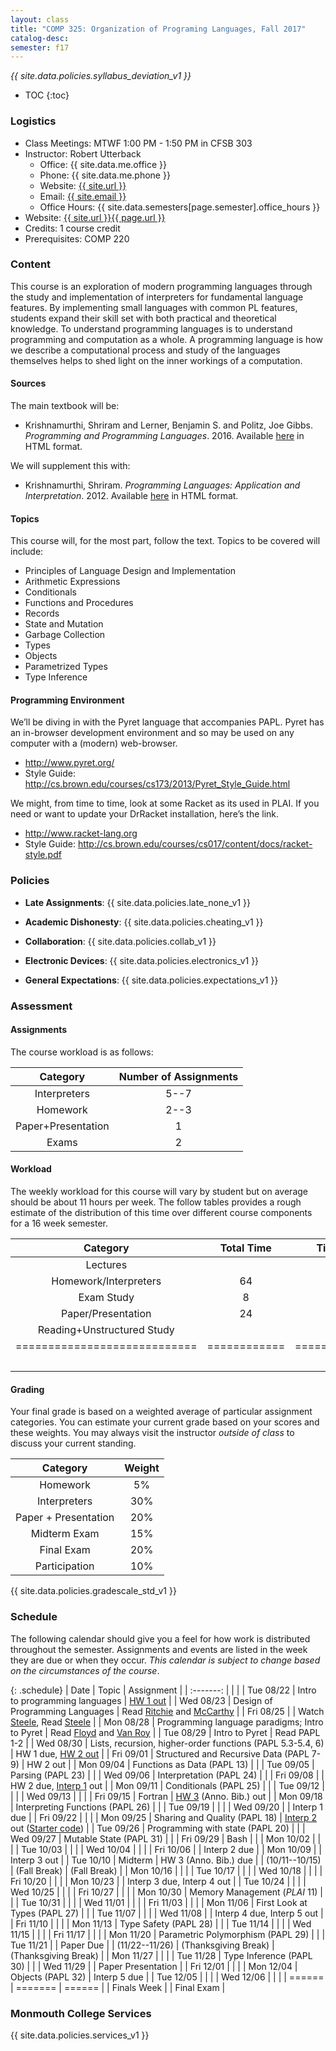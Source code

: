```yaml
---
layout: class
title: "COMP 325: Organization of Programing Languages, Fall 2017"
catalog-desc: 
semester: f17
---
```


*{{ site.data.policies.syllabus_deviation_v1 }}*

* TOC
{:toc}

### Logistics

* Class Meetings: MTWF 1:00 PM - 1:50 PM in CFSB 303
* Instructor: Robert Utterback
  * Office: {{ site.data.me.office }}
  * Phone: {{ site.data.me.phone }}
  * Website: <a href="{{ site.url }}">{{ site.url }}</a>
  * Email: <a href="mailto:{{ site.email }}">{{ site.email }}</a>
  * Office Hours: {{ site.data.semesters[page.semester].office_hours }}
* Website: <a href="{{ site.url }}{{ page.url }}">{{ site.url }}{{ page.url }}</a>
* Credits: 1 course credit
* Prerequisites: COMP 220

### Content

This course is an exploration of modern programming languages through
the study and implementation of interpreters for fundamental language
features. By implementing small languages with common PL features,
students expand their skill set with both practical and theoretical
knowledge. To understand programming languages is to understand
programming and computation as a whole. A programming language is how
we describe a computational process and study of the languages
themselves helps to shed light on the inner workings of a computation.

#### Sources

The main textbook will be: 

* Krishnamurthi, Shriram and Lerner, Benjamin S. and Politz, Joe
Gibbs. *Programming and Programming Languages*. 2016. Available
[here](http://papl.cs.brown.edu/2016/) in HTML format.

We will supplement this with:

* Krishnamurthi, Shriram. *Programming Languages: Application and
Interpretation*. 2012. Available
[here](http://cs.brown.edu/courses/cs173/2012/book/) in HTML format.

#### Topics

This course will, for the most part, follow the text. Topics to be covered will include: 

* Principles of Language Design and Implementation
* Arithmetic Expressions
* Conditionals
* Functions and Procedures 
* Records
* State and Mutation
* Garbage Collection
* Types
* Objects
* Parametrized Types 
* Type Inference

#### Programming Environment

We’ll be diving in with the Pyret language that accompanies PAPL. Pyret has an in-browser development environment and so may be used on any computer with a (modern) web-browser.
* http://www.pyret.org/
* Style Guide: http://cs.brown.edu/courses/cs173/2013/Pyret_Style_Guide.html

We might, from time to time, look at some Racket as its used in PLAI. If you need or want to update your
DrRacket installation, here’s the link.
* http://www.racket-lang.org
* Style Guide:
  http://cs.brown.edu/courses/cs017/content/docs/racket-style.pdf

### Policies

* **Late Assignments**: {{ site.data.policies.late_none_v1 }}

* **Academic Dishonesty**: {{ site.data.policies.cheating_v1 }}

* **Collaboration**: {{ site.data.policies.collab_v1 }}

* **Electronic Devices**: {{ site.data.policies.electronics_v1 }}

* **General Expectations**: {{ site.data.policies.expectations_v1 }}

### Assessment

#### Assignments

The course workload is as follows:

| Category           | Number of Assignments |
| :-----:            |             :-------: |
| Interpreters       |                  5--7 |
| Homework           |                  2--3 |
| Paper+Presentation |                     1 |
| Exams              |                     2 |

#### Workload

The weekly workload for this course will vary by student but on
average should be about 11 hours per week. The follow tables
provides a rough estimate of the distribution of this time over
different course components for a 16 week semester.

| Category                     |   Total Time |     Time/week (hours) |
| :-----:                      |    :-------: |   :-----------------: |
| Lectures                     |              |                     3 |
| Homework/Interpreters        |           64 |                     4 |
| Exam Study                   |            8 |                   0.5 |
| Paper/Presentation           |           24 |                   1.5 |
| Reading+Unstructured Study   |              |                     2 |
| ============================ | ============ | ===================== |
|                              |              |                    11 |

#### Grading

Your final grade is based on a weighted average of particular
assignment categories. You can estimate your current grade based on
your scores and these weights. You may always visit the instructor
*outside of class* to discuss your current standing.

| Category             |    Weight |
| :-----:              | :-------: |
| Homework             |        5% |
| Interpreters         |       30% |
| Paper + Presentation |       20% |
| Midterm Exam         |       15% |
| Final Exam           |       20% |
| Participation        |       10% |

{{ site.data.policies.gradescale_std_v1 }}

### Schedule
The following calendar should give you a feel for how work is
distributed throughout the semester. Assignments and events are listed
in the week they are due or when they occur. *This calendar is subject
to change based on the circumstances of the course*.

{: .schedule}
| Date           | Topic                                                      | Assignment                                                          |
| :-------:      |                                                            |                                                                     |
| Tue 08/22      | Intro to programming languages                             | [HW 1 out](hw1.pdf)                                                 |
| Wed 08/23      | Design of Programming Languages                            | Read [Ritchie][2] and [McCarthy][1]                                 |
| Fri 08/25      |                                                            | Watch [Steele][3], Read [Steele](steele.pdf)                        |
| Mon 08/28      | Programming language paradigms; Intro to Pyret             | Read [Floyd][4] and [Van Roy](vanroy.pdf)                           |
| Tue 08/29      | Intro to Pyret                                             | Read PAPL 1-2                                                       |
| Wed 08/30      | Lists, recursion, higher-order functions (PAPL 5.3-5.4, 6) | HW 1 due, [HW 2 out](hw2.pdf)                                       |
| Fri 09/01      | Structured and Recursive Data (PAPL 7-9)                   | HW 2 out                                                            |
| Mon 09/04      | Functions as Data (PAPL 13)                                |                                                                     |
| Tue 09/05      | Parsing (PAPL 23)                                          |                                                                     |
| Wed 09/06      | Interpretation (PAPL 24)                                   |                                                                     |
| Fri 09/08      |                                                            | HW 2 due, [Interp 1](./interp1.pdf) out                             |
| Mon 09/11      | Conditionals (PAPL 25)                                     |                                                                     |
| Tue 09/12      |                                                            |                                                                     |
| Wed 09/13      |                                                            |                                                                     |
| Fri 09/15      | Fortran                                                    | [HW 3](./hw3-paper.pdf) (Anno. Bib.) out                            |
| Mon 09/18      | Interpreting Functions (PAPL 26)                           |                                                                     |
| Tue 09/19      |                                                            |                                                                     |
| Wed 09/20      |                                                            | Interp 1 due                                                        |
| Fri 09/22      |                                                            |                                                                     |
| Mon 09/25      | Sharing and Quality (PAPL 18)                              | [Interp 2](./interp2.pdf) out ([Starter code](./interp2-start.arr)) |
| Tue 09/26      | Programming with state (PAPL 20)                           |                                                                     |
| Wed 09/27      | Mutable State (PAPL 31)                                    |                                                                     |
| Fri 09/29      | Bash                                                           |                                                                     |
| Mon 10/02      |                                                            |                                                                     |
| Tue 10/03      |                                                            |                                                                     |
| Wed 10/04      |                                                            |                                                                     |
| Fri 10/06      |                                                            | Interp 2 due                                                        |
| Mon 10/09      |                                                            | Interp 3 out                                                        |
| Tue 10/10      | Midterm                                                    | HW 3 (Anno. Bib.) due                                               |
| (10/11--10/15) | (Fall Break)                                               | (Fall Break)                                                        |
| Mon 10/16      |                                                            |                                                                     |
| Tue 10/17      |                                                            |                                                                     |
| Wed 10/18      |                                                            |                                                                     |
| Fri 10/20      |                                                            |                                                                     |
| Mon 10/23      |                                                            | Interp 3 due, Interp 4 out                                          |
| Tue 10/24      |                                                            |                                                                     |
| Wed 10/25      |                                                            |                                                                     |
| Fri 10/27      |                                                            |                                                                     |
| Mon 10/30      | Memory Management (*PLAI* 11)                              |                                                                     |
| Tue 10/31      |                                                            |                                                                     |
| Wed 11/01      |                                                            |                                                                     |
| Fri 11/03      |                                                            |                                                                     |
| Mon 11/06      | First Look at Types (PAPL 27)                              |                                                                     |
| Tue 11/07      |                                                            |                                                                     |
| Wed 11/08      |                                                            | Interp 4 due, Interp 5 out                                          |
| Fri 11/10      |                                                            |                                                                     |
| Mon 11/13      | Type Safety (PAPL 28)                                      |                                                                     |
| Tue 11/14      |                                                            |                                                                     |
| Wed 11/15      |                                                            |                                                                     |
| Fri 11/17      |                                                            |                                                                     |
| Mon 11/20      | Parametric Polymorphism (PAPL 29)                          |                                                                     |
| Tue 11/21      |                                                            | Paper Due                                                           |
| (11/22--11/26) | (Thanksgiving Break)                                       | (Thanksgiving Break)                                                |
| Mon 11/27      |                                                            |                                                                     |
| Tue 11/28      | Type Inference (PAPL 30)                                   |                                                                     |
| Wed 11/29      |                                                            | Paper Presentation                                                  |
| Fri 12/01      |                                                            |                                                                     |
| Mon 12/04      | Objects (PAPL 32)                                          | Interp 5 due                                                        |
| Tue 12/05      |                                                            |                                                                     |
| Wed 12/06      |                                                            |                                                                     |
| ======         | =======                                                    | ======                                                              |
| Finals Week    |                                                            | Final Exam                                                          |

[1]: http://www-formal.stanford.edu/jmc/history/lisp/lisp.html
[2]: https://www.bell-labs.com/usr/dmr/www/chist.html
[3]: https://www.youtube.com/watch?v=_ahvzDzKdB0
[4]: http://dl.acm.org/citation.cfm?id=359140

### Monmouth College Services

{{ site.data.policies.services_v1 }}

<!-- Local Variables: -->
<!-- eval: (orgtbl-mode) -->
<!-- End: -->

